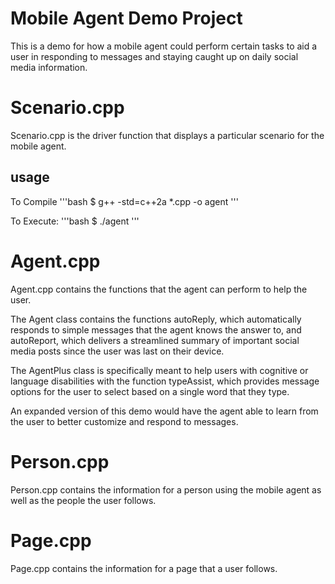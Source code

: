 # Mobile Agent Demo Project

This is a demo for how a mobile agent could perform certain tasks to aid a user in responding to messages and staying caught up on daily social media information.

# Scenario.cpp

Scenario.cpp is the driver function that displays a particular scenario for the mobile agent.

## usage

To Compile
'''bash
$ g++ -std=c++2a *.cpp -o agent
'''

To Execute:
'''bash
$ ./agent
'''

# Agent.cpp

Agent.cpp contains the functions that the agent can perform to help the user.

The Agent class contains the functions autoReply, which automatically responds to simple messages that the agent knows the answer to, and autoReport, which delivers a streamlined summary of important social media posts since the user was last on their device.

The AgentPlus class is specifically meant to help users with cognitive or language disabilities with the function typeAssist, which provides message options for the user to select based on a single word that they type.

An expanded version of this demo would have the agent able to learn from the user to better customize and respond to messages. 

# Person.cpp

Person.cpp contains the information for a person using the mobile agent as well as the people the user follows.

# Page.cpp

Page.cpp contains the information for a page that a user follows.
